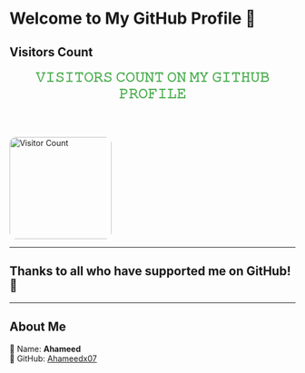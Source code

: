 # Welcome to My GitHub Profile 👋

## Visitors Count

<p align="center">

  <strong style="color: #4CAF50; font-size: 1.5rem;">
    𝚅𝙸𝚂𝙸𝚃𝙾𝚁𝚂 𝙲𝙾𝚄𝙽𝚃 𝙾𝙽 𝙼𝚈 𝙶𝙸𝚃𝙷𝚄𝙱 𝙿𝚁𝙾𝙵𝙸𝙻𝙴
  </strong>
  
  <br><br>
  
  <img src="https://profile-counter.glitch.me/Ahameedx07/count.svg" alt="Visitor Count" style="width: 180px; border-radius: 12px;" />

</p>

---

## Thanks to all who have supported me on GitHub! 🙏

---

## About Me

👤 Name: **Ahameed**  
🐙 GitHub: [Ahameedx07](https://github.com/Ahameedx07)
